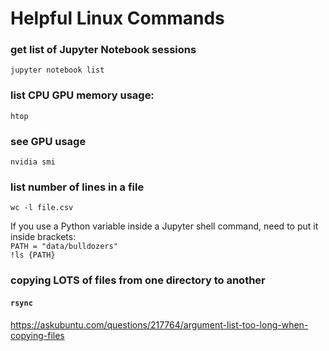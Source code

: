 # Helpful Linux Commands


### get list of Jupyter Notebook sessions
```
jupyter notebook list
```

### list CPU GPU memory usage:  
```
htop
```

### see GPU usage
```
nvidia smi
```

### list number of lines in a file
`wc -l file.csv`  

If you use a Python variable inside a Jupyter shell command, need to put it inside brackets:  
`PATH = "data/bulldozers"`  
`!ls {PATH}`
 
### copying LOTS of files from one directory to another
#### `rsync`

https://askubuntu.com/questions/217764/argument-list-too-long-when-copying-files

